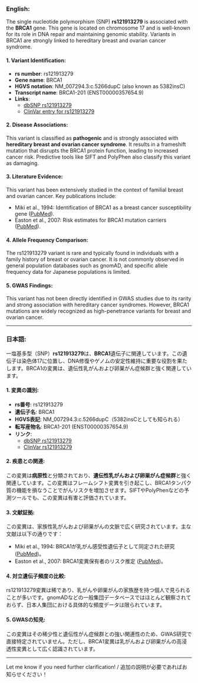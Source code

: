 ### English:
The single nucleotide polymorphism (SNP) **rs121913279** is associated with the **BRCA1** gene. This gene is located on chromosome 17 and is well-known for its role in DNA repair and maintaining genomic stability. Variants in BRCA1 are strongly linked to hereditary breast and ovarian cancer syndrome.

#### 1. Variant Identification:
- **rs number**: rs121913279  
- **Gene name**: BRCA1  
- **HGVS notation**: NM_007294.3:c.5266dupC (also known as 5382insC)  
- **Transcript name**: BRCA1-201 (ENST00000357654.9)  
- **Links**:  
  - [dbSNP rs121913279](https://www.ncbi.nlm.nih.gov/snp/rs121913279)  
  - [ClinVar entry for rs121913279](https://www.ncbi.nlm.nih.gov/clinvar/variation/17661/)  

#### 2. Disease Associations:
This variant is classified as **pathogenic** and is strongly associated with **hereditary breast and ovarian cancer syndrome**. It results in a frameshift mutation that disrupts the BRCA1 protein function, leading to increased cancer risk. Predictive tools like SIFT and PolyPhen also classify this variant as damaging.

#### 3. Literature Evidence:
This variant has been extensively studied in the context of familial breast and ovarian cancer. Key publications include:
- Miki et al., 1994: Identification of BRCA1 as a breast cancer susceptibility gene ([PubMed](https://pubmed.ncbi.nlm.nih.gov/7545954/)).
- Easton et al., 2007: Risk estimates for BRCA1 mutation carriers ([PubMed](https://pubmed.ncbi.nlm.nih.gov/17529967/)).

#### 4. Allele Frequency Comparison:
The rs121913279 variant is rare and typically found in individuals with a family history of breast or ovarian cancer. It is not commonly observed in general population databases such as gnomAD, and specific allele frequency data for Japanese populations is limited.

#### 5. GWAS Findings:
This variant has not been directly identified in GWAS studies due to its rarity and strong association with hereditary cancer syndromes. However, BRCA1 mutations are widely recognized as high-penetrance variants for breast and ovarian cancer.

---

### 日本語:
一塩基多型（SNP）**rs121913279**は、**BRCA1**遺伝子に関連しています。この遺伝子は染色体17に位置し、DNA修復やゲノムの安定性維持に重要な役割を果たします。BRCA1の変異は、遺伝性乳がんおよび卵巣がん症候群と強く関連しています。

#### 1. 変異の識別:
- **rs番号**: rs121913279  
- **遺伝子名**: BRCA1  
- **HGVS表記**: NM_007294.3:c.5266dupC（5382insCとしても知られる）  
- **転写産物名**: BRCA1-201 (ENST00000357654.9)  
- **リンク**:  
  - [dbSNP rs121913279](https://www.ncbi.nlm.nih.gov/snp/rs121913279)  
  - [ClinVar rs121913279](https://www.ncbi.nlm.nih.gov/clinvar/variation/17661/)  

#### 2. 疾患との関連:
この変異は**病原性**と分類されており、**遺伝性乳がんおよび卵巣がん症候群**と強く関連しています。この変異はフレームシフト変異を引き起こし、BRCA1タンパク質の機能を損なうことでがんリスクを増加させます。SIFTやPolyPhenなどの予測ツールでも、この変異は有害と評価されています。

#### 3. 文献証拠:
この変異は、家族性乳がんおよび卵巣がんの文脈で広く研究されています。主な文献は以下の通りです：
- Miki et al., 1994: BRCA1が乳がん感受性遺伝子として同定された研究 ([PubMed](https://pubmed.ncbi.nlm.nih.gov/7545954/))。
- Easton et al., 2007: BRCA1変異保有者のリスク推定 ([PubMed](https://pubmed.ncbi.nlm.nih.gov/17529967/))。

#### 4. 対立遺伝子頻度の比較:
rs121913279変異は稀であり、乳がんや卵巣がんの家族歴を持つ個人で見られることが多いです。gnomADなどの一般集団データベースではほとんど観察されておらず、日本人集団における具体的な頻度データは限られています。

#### 5. GWASの知見:
この変異はその稀少性と遺伝性がん症候群との強い関連性のため、GWAS研究で直接特定されていません。ただし、BRCA1変異は乳がんおよび卵巣がんの高浸透性変異として広く認識されています。

--- 
Let me know if you need further clarification! / 追加の説明が必要であればお知らせください！